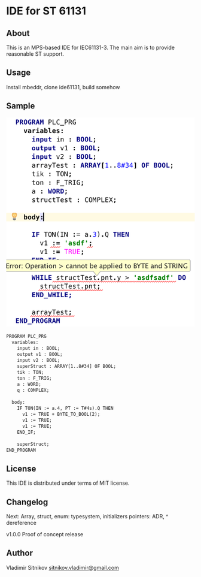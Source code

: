 IDE for ST 61131
================

About
-----
This is an MPS-based IDE for IEC61131-3.
The main aim is to provide reasonable ST support.

Usage
-----

Install mbeddr, clone ide61131, build somehow 

Sample
------

![sample program](/doc/sample_program.png)

```
PROGRAM PLC_PRG
  variables:
    input in : BOOL;
    output v1 : BOOL;
    input v2 : BOOL;
    superStruct : ARRAY[1..8#34] OF BOOL;
    tik : TON;
    ton : F_TRIG;
    a : WORD;
    q : COMPLEX;

  body:
    IF TON(IN := a.4, PT := T#4s).Q THEN
      v1 := TRUE + BYTE_TO_BOOL(2);
      v1 := TRUE;
      v1 := TRUE;
    END_IF;

    superStruct;
END_PROGRAM
```

License
-------

This IDE is distributed under terms of MIT license.

Changelog
---------

Next:
Array, struct, enum: typesystem, initializers
pointers: ADR, ^ dereference

v1.0.0
Proof of concept release

Author
------
Vladimir Sitnikov <sitnikov.vladimir@gmail.com>